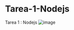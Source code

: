 # Tarea-1-Nodejs
Tarea 1 : Nodejs
![image](https://github.com/dejosue/Tarea-1-Nodejs/assets/112791712/e5a08ac3-6ac7-47b3-afd1-00f877563f83)

